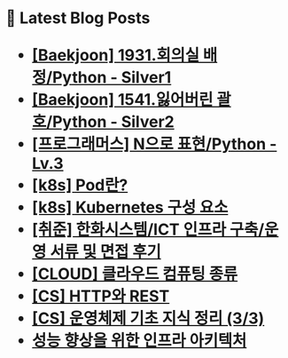 # 📕 Latest Blog Posts<ul><li><a href='https://lucy-devblog.tistory.com/entry/Baekjoon-1931%ED%9A%8C%EC%9D%98%EC%8B%A4-%EB%B0%B0%EC%A0%95Python-Silver1' target='_blank'>[Baekjoon] 1931.회의실 배정/Python - Silver1</a></li><li><a href='https://lucy-devblog.tistory.com/entry/Baekjoon-1541%EC%9E%83%EC%96%B4%EB%B2%84%EB%A6%B0-%EA%B4%84%ED%98%B8Python-Silver2' target='_blank'>[Baekjoon] 1541.잃어버린 괄호/Python - Silver2</a></li><li><a href='https://lucy-devblog.tistory.com/entry/%ED%94%84%EB%A1%9C%EA%B7%B8%EB%9E%98%EB%A8%B8%EC%8A%A4-N%EC%9C%BC%EB%A1%9C-%ED%91%9C%ED%98%84Python-Lv3' target='_blank'>[프로그래머스] N으로 표현/Python - Lv.3</a></li><li><a href='https://lucy-devblog.tistory.com/entry/k8s-Pod%EB%9E%80' target='_blank'>[k8s] Pod란?</a></li><li><a href='https://lucy-devblog.tistory.com/entry/k8s-Kubernetes-%EA%B5%AC%EC%84%B1-%EC%9A%94%EC%86%8C' target='_blank'>[k8s] Kubernetes 구성 요소</a></li><li><a href='https://lucy-devblog.tistory.com/entry/%EB%A9%B4%EC%A0%91-%ED%9B%84%EA%B8%B0-%ED%95%9C%ED%99%94%EC%8B%9C%EC%8A%A4%ED%85%9CICT-%EC%9D%B8%ED%94%84%EB%9D%BC-%EA%B5%AC%EC%B6%95%EC%9A%B4%EC%98%81-%EC%84%9C%EB%A5%98-%EB%B0%8F-%EB%A9%B4%EC%A0%91-%ED%9B%84%EA%B8%B0' target='_blank'>[취준] 한화시스템/ICT 인프라 구축/운영 서류 및 면접 후기</a></li><li><a href='https://lucy-devblog.tistory.com/entry/CLOUD-%ED%81%B4%EB%9D%BC%EC%9A%B0%EB%93%9C-%EC%BB%B4%ED%93%A8%ED%8C%85' target='_blank'>[CLOUD] 클라우드 컴퓨팅 종류</a></li><li><a href='https://lucy-devblog.tistory.com/entry/CS-HTTP%EC%99%80-REST' target='_blank'>[CS] HTTP와 REST</a></li><li><a href='https://lucy-devblog.tistory.com/entry/CS-%EC%9A%B4%EC%98%81%EC%B2%B4%EC%A0%9C-%EA%B8%B0%EC%B4%88-%EC%A7%80%EC%8B%9D-%EC%A0%95%EB%A6%AC-33' target='_blank'>[CS] 운영체제 기초 지식 정리 (3/3)</a></li><li><a href='https://lucy-devblog.tistory.com/entry/%EC%84%B1%EB%8A%A5-%ED%96%A5%EC%83%81%EC%9D%84-%EC%9C%84%ED%95%9C-%EC%9D%B8%ED%94%84%EB%9D%BC-%EC%95%84%ED%82%A4%ED%85%8D%EC%B2%98' target='_blank'>성능 향상을 위한 인프라 아키텍처</a></li></ul>